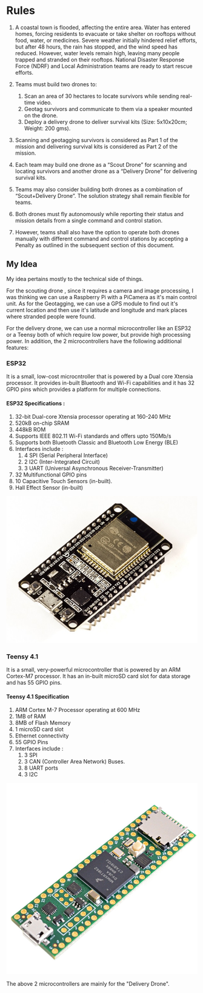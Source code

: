 # Rules 

1. A coastal town is flooded, affecting the entire area. Water has entered homes, forcing
residents to evacuate or take shelter on rooftops without food, water, or medicines.
Severe weather initially hindered relief efforts, but after 48 hours, the rain has stopped,
and the wind speed has reduced. However, water levels remain high, leaving many
people trapped and stranded on their rooftops. National Disaster Response Force
(NDRF) and Local Administration teams are ready to start rescue efforts.

2. Teams must build two drones to:
    1. Scan an area of 30 hectares to locate survivors while sending real-time video.
    2. Geotag survivors and communicate to them via a speaker mounted on the drone.
    3. Deploy a delivery drone to deliver survival kits (Size: 5x10x20cm; Weight: 200 gms).
3. Scanning and geotagging survivors is considered as Part 1 of the mission and delivering
survival kits is considered as Part 2 of the mission.

4. Each team may build one drone as a “Scout Drone” for scanning and locating survivors
and another drone as a “Delivery Drone” for delivering survival kits.

5. Teams may also consider building both drones as a combination of “Scout+Delivery
Drone”. The solution strategy shall remain flexible for teams.

6. Both drones must fly autonomously while reporting their status and mission details
from a single command and control station.

7. However, teams shall also have the option to operate both drones manually with
different command and control stations by accepting a Penalty as outlined in the
subsequent section of this document.

## My Idea 

My idea pertains mostly to the technical side of things. 

For the scouting drone , since it requires a camera and image processing, I was thinking we can use a Raspberry Pi with a PiCamera as it's main control unit. As for the Geotagging, we can use a GPS module to find out it's current location and then use it's latitude and longitude and mark places where stranded people were found. 

For the delivery drone, we can use a normal microcontroller like an ESP32 or a Teensy both of which require low power, but provide high processing power. In addition, the 2 microcontrollers have the following additional features: 

### ESP32 

It is a small, low-cost microcntroller that is powered by a Dual core Xtensia processor. It provides in-built Bluetooth and Wi-Fi capabilities and it has 32 GPIO pins which provides a platform for multiple connections. 

#### ESP32 Specifications :

1. 32-bit Dual-core Xtensia processor operating at 160-240 MHz 
2. 520kB on-chip SRAM 
3. 448kB ROM 
4. Supports IEEE 802.11 Wi-Fi standards and offers upto 150Mb/s 
5. Supports both Bluetooth Classic and Bluetooth Low Energy (BLE)
6. Interfaces include : 
    1. 4 SPI (Serial Peripheral Interface)
    2. 2 I2C (Inter-Integrated Circuit)
    3. 3 UART (Universal Asynchronous Receiver-Transmitter) 
7. 32 Multifunctional GPIO pins 
8. 10 Capacitive Touch Sensors (in-built). 
9. Hall Effect Sensor (in-built)

![ESP32](./Images/vaishnav/esp32.jpg)


### Teensy 4.1

It is a small, very-powerful microcontroller that is powered by an ARM Cortex-M7 processor. It has an in-built microSD card slot for data storage and has 55 GPIO pins. 

#### Teensy 4.1 Specification

1. ARM Cortex M-7 Processor operating at 600 MHz
2. 1MB of RAM 
3. 8MB of Flash Memory 
4. 1 microSD card slot 
5. Ethernet connectivity 
6. 55 GPIO Pins 
7. Interfaces include :
    1. 3 SPI 
    2. 3 CAN (Controller Area Network) Buses. 
    3. 8 UART ports 
    4. 3 I2C 


![Teensy](./Images/vaishnav/teensy.jpg)

The above 2 microcontrollers are mainly for the "Delivery Drone". 



